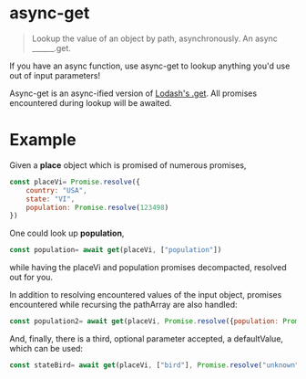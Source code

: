 # async-get

> Lookup the value of an object by path, asynchronously. An async ______.get.

If you have an async function, use async-get to lookup anything you'd use out of input parameters!

Async-get is an async-ified version of [Lodash's .get](https://lodash.com/docs/4.17.4#get). All promises encountered during lookup will be awaited.

# Example

Given a **place** object which is promised of numerous promises,

```js
const placeVi= Promise.resolve({
	country: "USA",
	state: "VI",
	population: Promise.resolve(123498)
})
```

One could look up **population**,

```js
const population= await get(placeVi, ["population"])
```

while having the placeVi and population promises decompacted, resolved out for you.

In addition to resolving encountered values of the input object, promises encountered while recursing the pathArray are also handled:

```js
const population2= await get(placeVi, Promise.resolve({population: Promise.resolve(123498)}))
```

And, finally, there is a third, optional parameter accepted, a defaultValue, which can be used:

```js
const stateBird= await get(placeVi, ["bird"], Promise.resolve("unknown"))
```
